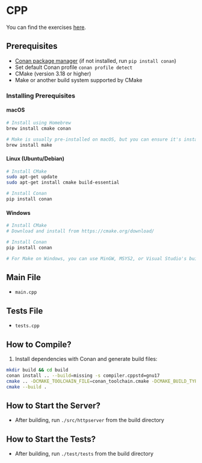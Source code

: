 # CPP

You can find the exercises [here](../Exercises_developer.md).

## Prerequisites

- [Conan package manager](https://conan.io/downloads) (if not installed, run `pip install conan`)
- Set default Conan profile `conan profile detect`
- CMake (version 3.18 or higher)
- Make or another build system supported by CMake

### Installing Prerequisites

#### macOS
```bash
# Install using Homebrew
brew install cmake conan

# Make is usually pre-installed on macOS, but you can ensure it's installed with:
brew install make
```

#### Linux (Ubuntu/Debian)
```bash
# Install CMake
sudo apt-get update
sudo apt-get install cmake build-essential

# Install Conan
pip install conan
```

#### Windows
```bash
# Install CMake
# Download and install from https://cmake.org/download/

# Install Conan
pip install conan

# For Make on Windows, you can use MinGW, MSYS2, or Visual Studio's build tools
```

## Main File

- `main.cpp`

## Tests File

- `tests.cpp`

## How to Compile?

1. Install dependencies with Conan and generate build files:
```bash
mkdir build && cd build
conan install .. --build=missing -s compiler.cppstd=gnu17
cmake .. -DCMAKE_TOOLCHAIN_FILE=conan_toolchain.cmake -DCMAKE_BUILD_TYPE=Release
cmake --build .
```

## How to Start the Server?

- After building, run `./src/httpserver` from the build directory

## How to Start the Tests?

- After building, run `./test/tests` from the build directory